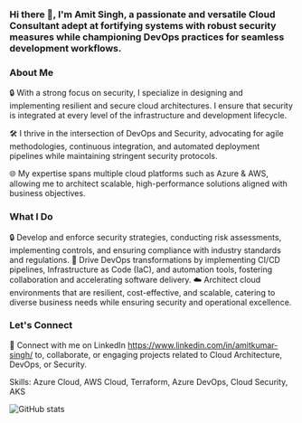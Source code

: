 ### Hi there 👋, I'm Amit Singh, a passionate and versatile Cloud Consultant adept at fortifying systems with robust security measures while championing DevOps practices for seamless development workflows.

### About Me
🔒 With a strong focus on security, I specialize in designing and implementing resilient and secure cloud architectures. I ensure that security is integrated at every level of the infrastructure and development lifecycle.

🛠️ I thrive in the intersection of DevOps and Security, advocating for agile methodologies, continuous integration, and automated deployment pipelines while maintaining stringent security protocols.

🌐 My expertise spans multiple cloud platforms such as Azure & AWS, allowing me to architect scalable, high-performance solutions aligned with business objectives.

### What I Do
🔒 Develop and enforce security strategies, conducting risk assessments, implementing controls, and ensuring compliance with industry standards and regulations.
🚀 Drive DevOps transformations by implementing CI/CD pipelines, Infrastructure as Code (IaC), and automation tools, fostering collaboration and accelerating software delivery.
☁️ Architect cloud environments that are resilient, cost-effective, and scalable, catering to diverse business needs while ensuring security and operational excellence.

### Let's Connect
🔗 Connect with me on LinkedIn https://www.linkedin.com/in/amitkumar-singh/ to, collaborate, or engaging projects related to Cloud Architecture, DevOps, or Security.

Skills: Azure Cloud, AWS Cloud, Terraform, Azure DevOps, Cloud Security, AKS

![GitHub stats](https://github-readme-stats.vercel.app/api?username=amitkumarsingh-stack&show_icons=true)  

